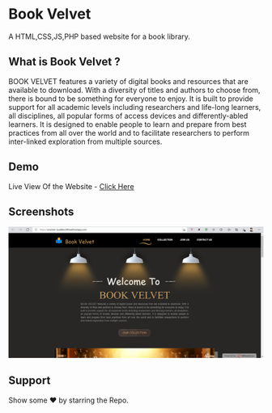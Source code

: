 
# Book Velvet

A HTML,CSS,JS,PHP based website for a book library.


## What is Book Velvet ? 

BOOK VELVET features a variety of digital books and resources that are available to download. With a diversity of titles and authors to choose from, there is bound to be something for everyone to enjoy. It is built to provide support for all academic levels including researchers and life-long learners, all disciplines, all popular forms of access devices and differently-abled learners. It is designed to enable people to learn and prepare from best practices from all over the world and to facilitate researchers to perform inter-linked exploration from multiple sources.

  
## Demo

Live View Of the Website - [Click Here](https://unsicker-puddles.000webhostapp.com/)

  
## Screenshots

![App Screenshot](https://raw.githubusercontent.com/ambujraj2001/BOOK-VELVET/master/img/ss.png)

  
## Support

Show some ❤ by starring the Repo.

  
